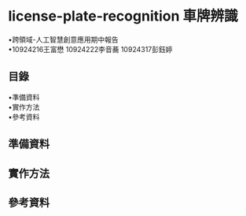 # license-plate-recognition 車牌辨識   
•跨領域-人工智慧創意應用期中報告   
•10924216王富懋 10924222李音蕎 10924317彭鈺婷   
## 目錄   
•準備資料   
•實作方法   
•參考資料   
## 準備資料     
## 實作方法   
## 參考資料   
